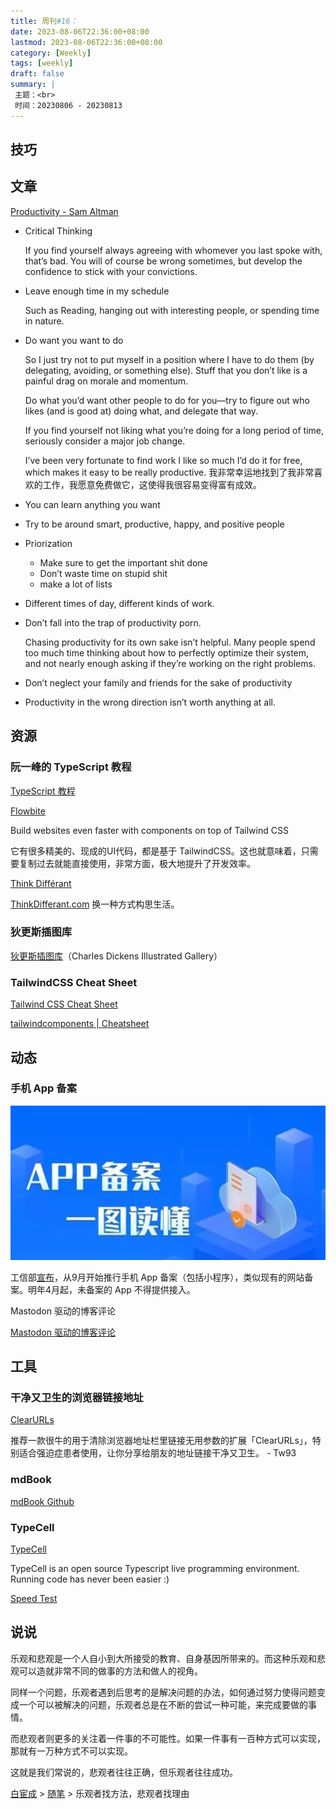 ```yaml
---
title: 周刊#16：
date: 2023-08-06T22:36:00+08:00
lastmod: 2023-08-06T22:36:00+08:00
category: [Weekly]
tags: [weekly]
draft: false
summary: |
 主题：<br>
 时间：20230806 - 20230813
---
```


## 技巧

## 文章



[Productivity - Sam Altman](https://blog.samaltman.com/productivity)

- Critical Thinking

  If you find yourself always agreeing with whomever you last spoke with, that’s bad. You will of course be wrong sometimes, but develop the confidence to stick with your convictions.

- Leave enough time in my schedule

  Such as Reading, hanging out with interesting people, or spending time in nature.

- Do want you want to do

  So I just try not to put myself in a position where I have to do them (by delegating, avoiding, or something else).  Stuff that you don’t like is a painful drag on morale and momentum.

  Do what you’d want other people to do for you—try to figure out who likes (and is good at) doing what, and delegate that way.  

  If you find yourself not liking what you’re doing for a long period of time, seriously consider a major job change. 

  I’ve been very fortunate to find work I like so much I’d do it for free, which makes it easy to be really productive.
  我非常幸运地找到了我非常喜欢的工作，我愿意免费做它，这使得我很容易变得富有成效。

- You can learn anything you want

- Try to be around smart, productive, happy, and positive people

- Priorization

  - Make sure to get the important shit done
  - Don’t waste time on stupid shit
  - make a lot of lists

- Different times of day, different kinds of work.

- Don’t fall into the trap of productivity porn.

  Chasing productivity for its own sake isn’t helpful.  Many people spend too much time thinking about how to perfectly optimize their system, and not nearly enough asking if they’re working on the right problems. 

- Don’t neglect your family and friends for the sake of productivity

- Productivity in the wrong direction isn’t worth anything at all.

## 资源

### 阮一峰的 TypeScript 教程

[TypeScript 教程](https://wangdoc.com/typescript/)



[Flowbite](https://flowbite.com/)

Build websites even faster with components on top of Tailwind CSS

它有很多精美的、现成的UI代码，都是基于 TailwindCSS。这也就意味着，只需要复制过去就能直接使用，非常方面，极大地提升了开发效率。



[Think Différant](https://www.notion.so/iason/Think-Diff-rant-950e454f2239454ab3eb857a4c6f9bda)

[Think]()[Differant]()[.com]() 换一种方式构思生活。

### 狄更斯插图库

[狄更斯插图库](https://www.charlesdickensillustration.org/)（Charles Dickens Illustrated Gallery）

### TailwindCSS Cheat Sheet

[Tailwind CSS Cheat Sheet](https://flowbite.com/tools/tailwind-cheat-sheet/)

[tailwindcomponents | Cheatsheet](https://tailwindcomponents.com/cheatsheet/)

## 动态

### 手机 App 备案

![](https://raw.githubusercontent.com/huyixi/Pics/main/app-record.webp)

工信部[宣布](https://www.gov.cn/zhengce/202308/content_6897437.htm)，从9月开始推行手机 App 备案（包括小程序），类似现有的网站备案。明年4月起，未备案的 App 不得提供接入。

Mastodon 驱动的博客评论

[Mastodon 驱动的博客评论](https://cassidyjames.com/blog/fediverse-blog-comments-mastodon/)

## 工具

### 干净又卫生的浏览器链接地址

[ClearURLs](https://chrome.google.com/webstore/detail/clearurls/lckanjgmijmafbedllaakclkaicjfmnk)

推荐一款很牛的用于清除浏览器地址栏里链接无用参数的扩展「ClearURLs」，特别适合强迫症患者使用，让你分享给朋友的地址链接干净又卫生。 - Tw93

### mdBook

[mdBook Github](https://github.com/rust-lang/mdBook)

### TypeCell

[TypeCell](https://www.typecell.org/)

TypeCell is an open source Typescript live programming environment.
Running code has never been easier :)



[Speed Test](https://speed.cloudflare.com)

## 说说

乐观和悲观是一个人自小到大所接受的教育、自身基因所带来的。而这种乐观和悲观可以造就非常不同的做事的方法和做人的视角。

同样一个问题，乐观者遇到后思考的是解决问题的办法，如何通过努力使得问题变成一个可以被解决的问题，乐观者总是在不断的尝试一种可能，来完成要做的事情。

而悲观者则更多的关注着一件事的不可能性。如果一件事有一百种方式可以实现，那就有一万种方式不可以实现。

这就是我们常说的，悲观者往往正确，但乐观者往往成功。

[白宦成](https://www.ixiqin.com/) > [随笔](https://www.ixiqin.com/category/essay/) > 乐观者找方法，悲观者找理由
